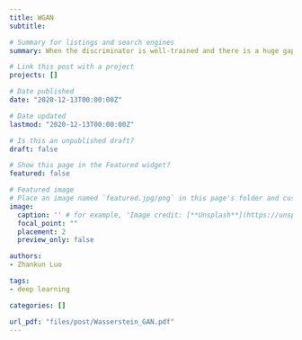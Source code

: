 ```yaml
---
title: WGAN
subtitle: 

# Summary for listings and search engines
summary: When the discriminator is well-trained and there is a huge gap be between the real image distribution && the fake image distribution, the gradient for the generator loss would vanish, thus the generator learns nothing from the optimization. To solve the problem, Wasserstein GAN (WGAN) introduces the Wasserstein distance whose gradient does not vanish when the distribution of the real image and that of the fake image are far away from each other. Furthermore, the improved model WGAN-GP added the gradient penalty in the loss function. The experimental results demonstrate an improvement in the learning stability comparing to DCGAN whereas WGAN-GP convergence speed outcompetes WGAN.

# Link this post with a project
projects: []

# Date published
date: "2020-12-13T00:00:00Z"

# Date updated
lastmod: "2020-12-13T00:00:00Z"

# Is this an unpublished draft?
draft: false

# Show this page in the Featured widget?
featured: false

# Featured image
# Place an image named `featured.jpg/png` in this page's folder and customize its options here.
image:
  caption: '' # for example, 'Image credit: [**Unsplash**](https://unsplash.com/photos/CpkOjOcXdUY)'
  focal_point: ""
  placement: 2
  preview_only: false

authors:
- Zhankun Luo

tags:
- deep learning

categories: []

url_pdf: "files/post/Wasserstein_GAN.pdf"
---
```



